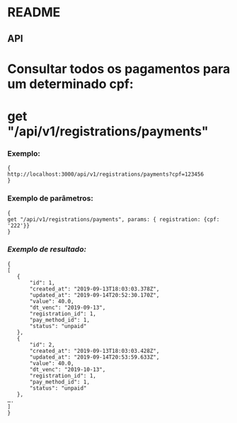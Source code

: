 # README

## API

# Consultar todos os pagamentos para um determinado cpf:

# get "/api/v1/registrations/payments"

### **Exemplo:**

```
{
http://localhost:3000/api/v1/registrations/payments?cpf=123456
}
```

### **Exemplo de parâmetros:**
```
{
get "/api/v1/registrations/payments", params: { registration: {cpf: '222'}}
}
```

### *Exemplo de resultado:*

```
{
[
   {
       "id": 1,
       "created_at": "2019-09-13T18:03:03.378Z",
       "updated_at": "2019-09-14T20:52:30.170Z",
       "value": 40.0,
       "dt_venc": "2019-09-13",
       "registration_id": 1,
       "pay_method_id": 1,
       "status": "unpaid"
   },
   {
       "id": 2,
       "created_at": "2019-09-13T18:03:03.428Z",
       "updated_at": "2019-09-14T20:53:59.633Z",
       "value": 40.0,
       "dt_venc": "2019-10-13",
       "registration_id": 1,
       "pay_method_id": 1,
       "status": "unpaid"
   },
….
]
}
```